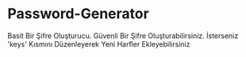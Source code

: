 # Password-Generator
Basit Bir Şifre Oluşturucu. Güvenli Bir Şifre Oluşturabilirsiniz. İsterseniz 'keys' Kısmını Düzenleyerek Yeni Harfler Ekleyebilirsiniz

